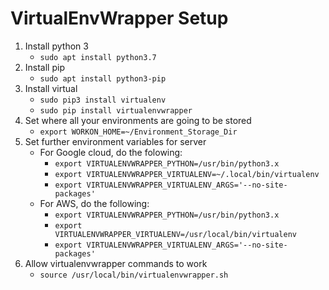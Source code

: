 # VirtualEnvWrapper Setup

1. Install python 3 
   - `sudo apt install python3.7`
2. Install pip 
   - `sudo apt install python3-pip`
3. Install virtual
   - `sudo pip3 install virtualenv`
   - `sudo pip install virtualenvwrapper`
4. Set where all your environments are going to be stored
   - `export WORKON_HOME=~/Environment_Storage_Dir`
5. Set further environment variables for server
   - For Google cloud, do the folowing:
     - `export VIRTUALENVWRAPPER_PYTHON=/usr/bin/python3.x`
     - `export VIRTUALENVWRAPPER_VIRTUALENV=~/.local/bin/virtualenv`
     - `export VIRTUALENVWRAPPER_VIRTUALENV_ARGS='--no-site-packages'`
   - For AWS, do the following:
     - `export VIRTUALENVWRAPPER_PYTHON=/usr/bin/python3.x`
     - `export VIRTUALENVWRAPPER_VIRTUALENV=/usr/local/bin/virtualenv`
     - `export VIRTUALENVWRAPPER_VIRTUALENV_ARGS='--no-site-packages'`
6. Allow virtualenvwrapper commands to work
   - `source /usr/local/bin/virtualenvwrapper.sh`

